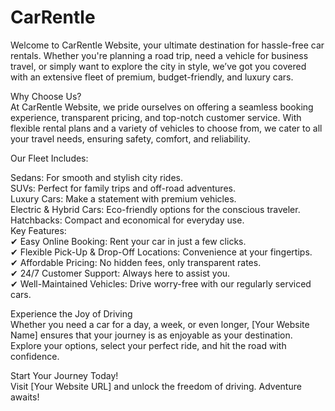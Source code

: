 # CarRentle
Welcome to CarRentle Website, your ultimate destination for hassle-free car rentals. Whether you're planning a road trip, need a vehicle for business travel, or simply want to explore the city in style, we’ve got you covered with an extensive fleet of premium, budget-friendly, and luxury cars.

Why Choose Us? <br>
At CarRentle Website, we pride ourselves on offering a seamless booking experience, transparent pricing, and top-notch customer service. With flexible rental plans and a variety of vehicles to choose from, we cater to all your travel needs, ensuring safety, comfort, and reliability.
<br>

Our Fleet Includes: <br>

Sedans: For smooth and stylish city rides.<br>
SUVs: Perfect for family trips and off-road adventures.<br>
Luxury Cars: Make a statement with premium vehicles.<br>
Electric & Hybrid Cars: Eco-friendly options for the conscious traveler.<br>
Hatchbacks: Compact and economical for everyday use.<br>
Key Features:<br>
✔ Easy Online Booking: Rent your car in just a few clicks.<br>
✔ Flexible Pick-Up & Drop-Off Locations: Convenience at your fingertips.<br>
✔ Affordable Pricing: No hidden fees, only transparent rates.<br>
✔ 24/7 Customer Support: Always here to assist you.<br>
✔ Well-Maintained Vehicles: Drive worry-free with our regularly serviced cars.<br>

Experience the Joy of Driving<br>
Whether you need a car for a day, a week, or even longer, [Your Website Name] ensures that your journey is as enjoyable as your destination. Explore your options, select your perfect ride, and hit the road with confidence.<br>

Start Your Journey Today!<br>
Visit [Your Website URL] and unlock the freedom of driving. Adventure awaits!








